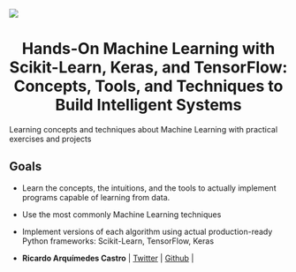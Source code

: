 <p align"center">
  <img src="https://www.tensorflow.org/site-assets/images/marketing/resources/edu_books_aurelien_geron.jpg?hl=es-419">
</p>

<h1 align="center"> Hands-On Machine Learning with Scikit-Learn, Keras, and TensorFlow: Concepts, Tools, and Techniques to Build Intelligent Systems </h1>

Learning concepts and techniques about Machine Learning with practical exercises and projects

## Goals

* Learn the concepts, the intuitions, and the tools to actually implement
programs capable of learning from data.
* Use the most commonly Machine Learning techniques
* Implement versions of each algorithm using actual production-ready Python frameworks: Scikit-Learn, TensorFlow, Keras

* **Ricardo Arquímedes Castro** | [Twitter](https://twitter.com/richardcqt) | [Github](https://github.com/RicardoArquimedes) |

